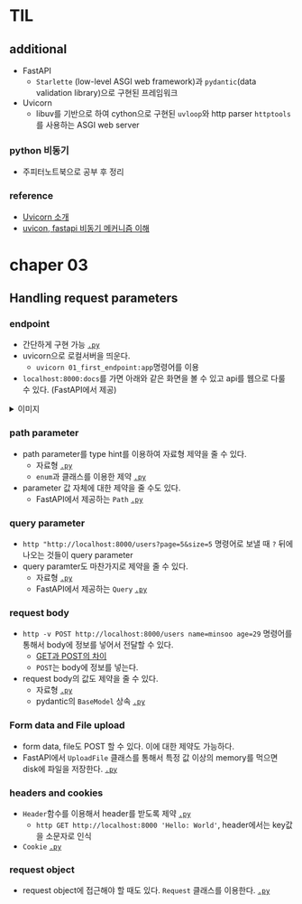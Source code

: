 # TIL

## additional
- FastAPI
    - `Starlette` (low-level ASGI web framework)과 `pydantic`(data validation library)으로 구현된 프레임워크
- Uvicorn
    - libuv를 기반으로 하여 cython으로 구현된 `uvloop`와 http parser `httptools`를 사용하는 ASGI web server

### python 비동기
- 주피터노트북으로 공부 후 정리

### reference
- [Uvicorn 소개](https://chacha95.github.io/2021-01-16-python6/)
- [uvicon, fastapi 비동기 메커니즘 이해](https://m.blog.naver.com/pjt3591oo/222772705407)

# chaper 03

## Handling request parameters

### endpoint
- 간단하게 구현 가능 [`.py`](./chap03/01_first_endpoint.py)
- uvicorn으로 로컬서버을 띄운다.
    - `uvicorn 01_first_endpoint:app`명령어를 이용
- `localhost:8000:docs`를 가면 아래와 같은 화면을 볼 수 있고 api를 웹으로 다룰 수 있다. (FastAPI에서 제공)

<details>
<summary>이미지</summary>

![docs](./images/docs.png)

</details>

### path parameter
- path parameter를 type hint를 이용하여 자료형 제약을 줄 수 있다.
    - 자료형 [`.py`](./chap03/02_path_parameters_base.py)
    - `enum`과 클래스를 이용한 제약 [`.py`](./chap03/03_path_parameters_enum.py)
- parameter 값 자체에 대한 제약을 줄 수도 있다.
    - FastAPI에서 제공하는 `Path` [`.py`](./chap03/04_path_parameters_Path.py)

### query parameter
- `http "http://localhost:8000/users?page=5&size=5` 명령어로 보낼 때 `?` 뒤에 나오는 것들이 query parameter
- query paramter도 마찬가지로 제약을 줄 수 있다.
    - 자료형 [`.py`](./chap03/05_query_parameters.py)
    - FastAPI에서 제공하는 `Query` [`.py`](./chap03/06_query_parameters_Query.py)

### request body
- `http -v POST http://localhost:8000/users name=minsoo age=29` 명령어를 통해서 body에 정보를 넣어서 전달할 수 있다.
    - [GET과 POST의 차이](https://brilliantdevelop.tistory.com/33)
    - `POST`는 body에 정보를 넣는다.
- request body의 값도 제약을 줄 수 있다.
    - 자료형 [`.py`](./chap03/07_request_body.py)
    - pydantic의 `BaseModel` 상속 [`.py`](/chap03/08_request_body_pydantic.py)

### Form data and File upload
- form data, file도 POST 할 수 있다. 이에 대한 제약도 가능하다.
- FastAPI에서 `UploadFile` 클래스를 통해서 특정 값 이상의 memory를 먹으면 disk에 파일을 저장한다. [`.py`](./chap03/09_upload_file.py)

### headers and cookies
- `Header`함수를 이용해서 header를 받도록 제약 [`.py`](./chap03/10_headers.py)
    - `http GET http://localhost:8000 'Hello: World'`, header에서는 key값을 소문자로 인식
- `Cookie` [`.py`](./chap03/11_cookies.py)

### request object
- request object에 접근해야 할 때도 있다. `Request` 클래스를 이용한다. [`.py`](./chap03/12_request_obj.py)
